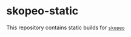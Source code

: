 # skopeo-static

This repository contains static builds for [`skopeo`](https://github.com/containers/skopeo)
